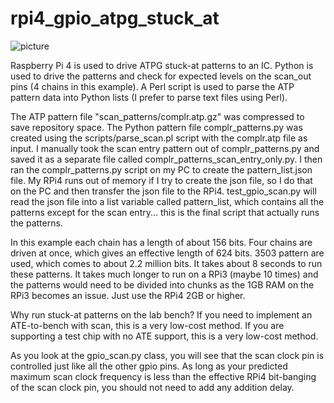 # rpi4_gpio_atpg_stuck_at
![picture](https://www.zdnet.com/a/img/resize/58bca0c2ec5b1cf450706bd19023b7ee7ccd73d5/2021/06/11/a419ab3e-428b-40fa-b554-02a18831fce3/raspberry-pi-4-model-b-header.jpg?auto=webp&width=768)

Raspberry Pi 4 is used to drive ATPG stuck-at patterns to an IC. Python is used to drive the patterns and check for expected levels on the scan_out pins (4 chains in this example). A Perl script is used to parse the ATP pattern data into Python lists (I prefer to parse text files using Perl).

The ATP pattern file "scan_patterns/complr.atp.gz" was compressed to save repository space. The Python pattern file complr_patterns.py was created using the scripts/parse_scan.pl script with the complr.atp file as input. I manually took the scan entry pattern out of complr_patterns.py and saved it as a separate file called complr_patterns_scan_entry_only.py. I then ran the complr_patterns.py script on my PC to create the pattern_list.json file. My RPi4 runs out of memory if I try to create the json file, so I do that on the PC and then transfer the json file to the RPi4. test_gpio_scan.py will read the json file into a list variable called pattern_list, which contains all the patterns except for the scan entry... this is the final script that actually runs the patterns.

In this example each chain has a length of about 156 bits. Four chains are driven at once, which gives an effective length of 624 bits. 3503 pattern are used, which comes to about 2.2 million bits. It takes about 8 seconds to run these patterns. It takes much longer to run on a RPi3 (maybe 10 times) and the patterns would need to be divided into chunks as the 1GB RAM on the RPi3 becomes an issue. Just use the RPi4 2GB or higher.

Why run stuck-at patterns on the lab bench? If you need to implement an ATE-to-bench with scan, this is a very low-cost method. If you are supporting a test chip with no ATE support, this is a very low-cost method.

As you look at the gpio_scan.py class, you will see that the scan clock pin is controlled just like all the other gpio pins. As long as your predicted maximum scan clock frequency is less than the effective RPi4 bit-banging of the scan clock pin, you should not need to add any addition delay.
